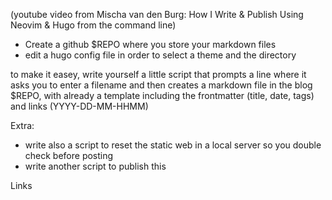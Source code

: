 (youtube video from Mischa van den Burg: How I Write & Publish Using Neovim & Hugo from the command line)
- Create a github $REPO where you store your markdown files
- edit a hugo config file in order to select a theme and the directory

to make it easey, write yourself a little script that prompts a line where it asks you to enter a filename and then creates a markdown file in the blog $REPO, with already a template including the frontmatter (title, date, tags) and links (YYYY-DD-MM-HHMM)

Extra:
- write also a script to reset the static web in a local server so you double check before posting
- write another script to publish this

Links